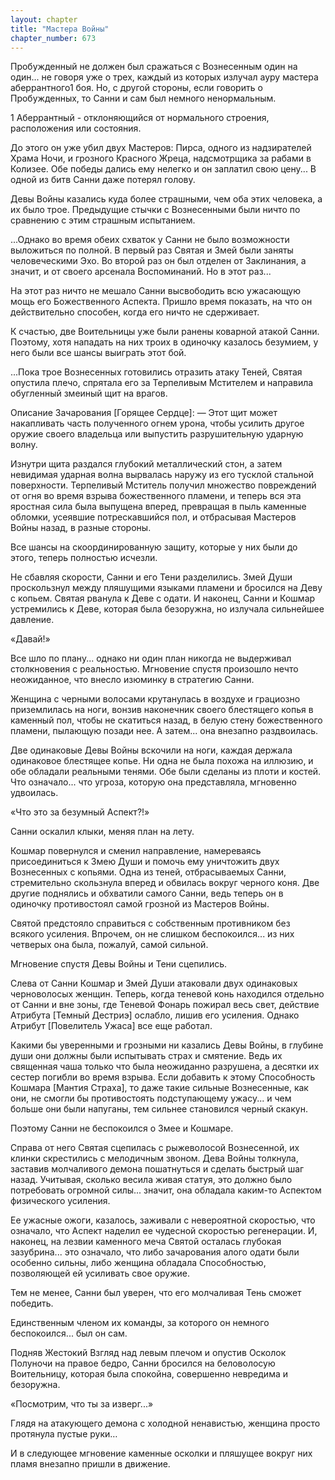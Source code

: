 ```yaml
---
layout: chapter
title: "Мастера Войны"
chapter_number: 673
---
```


Пробужденный не должен был сражаться с Вознесенным один на один... не говоря уже о трех, каждый из которых излучал ауру мастера аберрантного1 боя. Но, с другой стороны, если говорить о Пробужденных, то Санни и сам был немного ненормальным.

1 Аберрантный - отклоняющийся от нормального строения, расположения или состояния.

До этого он уже убил двух Мастеров: Пирса, одного из надзирателей Храма Ночи, и грозного Красного Жреца, надсмотрщика за рабами в Колизее. Обе победы дались ему нелегко и он заплатил свою цену... В одной из битв Санни даже потерял голову.

Девы Войны казались куда более страшными, чем оба этих человека, а их было трое. Предыдущие стычки с Вознесенными были ничто по сравнению с этим страшным испытанием.

...Однако во время обеих схваток у Санни не было возможности выложиться по полной. В первый раз Святая и Змей были заняты человеческими Эхо. Во второй раз он был отделен от Заклинания, а значит, и от своего арсенала Воспоминаний. Но в этот раз...

На этот раз ничто не мешало Санни высвободить всю ужасающую мощь его Божественного Аспекта. Пришло время показать, на что он действительно способен, когда его ничто не сдерживает.

К счастью, две Воительницы уже были ранены коварной атакой Санни. Поэтому, хотя нападать на них троих в одиночку казалось безумием, у него были все шансы выиграть этот бой.

...Пока трое Вознесенных готовились отразить атаку Теней, Святая опустила плечо, спрятала его за Терпеливым Мстителем и направила обугленный змеиный щит на врагов.

Описание Зачарования [Горящее Сердце]: — Этот щит может накапливать часть полученного огнем урона, чтобы усилить другое оружие своего владельца или выпустить разрушительную ударную волну.

Изнутри щита раздался глубокий металлический стон, а затем невидимая ударная волна вырвалась наружу из его тусклой стальной поверхности. Терпеливый Мститель получил множество повреждений от огня во время взрыва божественного пламени, и теперь вся эта яростная сила была выпущена вперед, превращая в пыль каменные обломки, усеявшие потрескавшийся пол, и отбрасывая Мастеров Войны назад, в разные стороны.

Все шансы на скоординированную защиту, которые у них были до этого, теперь полностью исчезли.

Не сбавляя скорости, Санни и его Тени разделились. Змей Души проскользнул между пляшущими языками пламени и бросился на Деву с копьем. Святая рванула к Деве с одати. И наконец, Санни и Кошмар устремились к Деве, которая была безоружна, но излучала сильнейшее давление.

«Давай!»

Все шло по плану... однако ни один план никогда не выдерживал столкновения с реальностью. Мгновение спустя произошло нечто неожиданное, что внесло изюминку в стратегию Санни.

Женщина с черными волосами крутанулась в воздухе и грациозно приземлилась на ноги, вонзив наконечник своего блестящего копья в каменный пол, чтобы не скатиться назад, в белую стену божественного пламени, пылающую позади нее. А затем... она внезапно раздвоилась.

Две одинаковые Девы Войны вскочили на ноги, каждая держала одинаковое блестящее копье. Ни одна не была похожа на иллюзию, и обе обладали реальными тенями. Обе были сделаны из плоти и костей. Что означало... что угроза, которую она представляла, мгновенно удвоилась.

«Что это за безумный Аспект?!»

Санни оскалил клыки, меняя план на лету.

Кошмар повернулся и сменил направление, намереваясь присоединиться к Змею Души и помочь ему уничтожить двух Вознесенных с копьями. Одна из теней, отбрасываемых Санни, стремительно скользнула вперед и обвилась вокруг черного коня. Две другие поднялись и обхватили самого Санни, ведь теперь он в одиночку противостоял самой грозной из Мастеров Войны.

Святой предстояло справиться с собственным противником без всякого усиления. Впрочем, он не слишком беспокоился... из них четверых она была, пожалуй, самой сильной.

Мгновение спустя Девы Войны и Тени сцепились.

Слева от Санни Кошмар и Змей Души атаковали двух одинаковых черноволосых женщин. Теперь, когда теневой конь находился отдельно от Санни и вне зоны, где Теневой Фонарь пожирал весь свет, действие Атрибута [Темный Дестриэ] ослабло, лишив его усиления. Однако Атрибут [Повелитель Ужаса] все еще работал.

Какими бы уверенными и грозными ни казались Девы Войны, в глубине души они должны были испытывать страх и смятение. Ведь их священная чаша только что была неожиданно разрушена, а десятки их сестер погибли во время взрыва. Если добавить к этому Способность Кошмара [Мантия Страха], то даже такие сильные Вознесенные, как они, не смогли бы противостоять подступающему ужасу... и чем больше они были напуганы, тем сильнее становился черный скакун.

Поэтому Санни не беспокоился о Змее и Кошмаре.

Справа от него Святая сцепилась с рыжеволосой Вознесенной, их клинки скрестились с мелодичным звоном. Дева Войны толкнула, заставив молчаливого демона пошатнуться и сделать быстрый шаг назад. Учитывая, сколько весила живая статуя, это должно было потребовать огромной силы... значит, она обладала каким-то Аспектом физического усиления.

Ее ужасные ожоги, казалось, заживали с невероятной скоростью, что означало, что Аспект наделил ее чудесной скоростью регенерации. И, наконец, на лезвии каменного меча Святой осталась глубокая зазубрина... это означало, что либо зачарования алого одати были особенно сильны, либо женщина обладала Способностью, позволяющей ей усиливать свое оружие.

Тем не менее, Санни был уверен, что его молчаливая Тень сможет победить.

Единственным членом их команды, за которого он немного беспокоился... был он сам.

Подняв Жестокий Взгляд над левым плечом и опустив Осколок Полуночи на правое бедро, Санни бросился на беловолосую Воительницу, которая была спокойна, совершенно невредима и безоружна.

«Посмотрим, что ты за изверг...»

Глядя на атакующего демона с холодной ненавистью, женщина просто протянула пустые руки…

И в следующее мгновение каменные осколки и пляшущее вокруг них пламя внезапно пришли в движение.